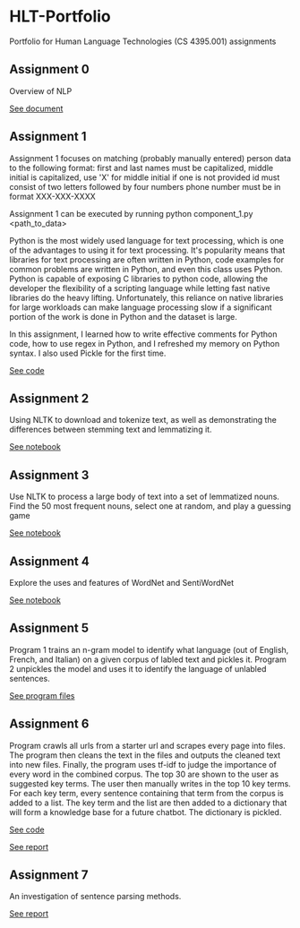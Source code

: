 # HLT-Portfolio
Portfolio for Human Language Technologies (CS 4395.001) assignments

## Assignment 0

Overview of NLP

[See document](https://github.com/goldenchildngo/HLT-Portfolio/blob/main/component_0/Natural%20Language%20Processing%20Component%200.pdf)

## Assignment 1

Assignment 1 focuses on matching (probably manually entered) person data to the following format:
    first and last names must be capitalized, 
    middle initial is capitalized, use 'X' for middle initial if one is not provided
    id must consist of two letters followed by four numbers
    phone number must be in format XXX-XXX-XXXX

Assignment 1 can be executed by running python component_1.py <path_to_data>

Python is the most widely used language for text processing, which is one of the advantages to using it for text processing. It's popularity means that libraries for text processing are often written in Python, code examples for common problems are written in Python, and even this class uses Python. Python is capable of exposing C libraries to python code, allowing the developer the flexibility of a scripting language while letting fast native libraries do the heavy lifting. Unfortunately, this reliance on native libraries for large workloads can make language processing slow if a significant portion of the work is done in Python and the dataset is large.

In this assignment, I learned how to write effective comments for Python code, how to use regex in Python, and I refreshed my memory on Python syntax. I also used Pickle for the first time.

[See code](https://github.com/goldenchildngo/HLT-Portfolio/blob/main/component_1/component_1.py)

## Assignment 2

Using NLTK to download and tokenize text, as well as demonstrating the differences between stemming text and lemmatizing it.

[See notebook](https://github.com/goldenchildngo/HLT-Portfolio/blob/main/component_2/component_2.ipynb)

## Assignment 3

Use NLTK to process a large body of text into a set of lemmatized nouns. Find the 50 most frequent nouns, select one at random, and play a guessing game

[See notebook](https://github.com/goldenchildngo/HLT-Portfolio/blob/main/component_3/component_3.ipynb)

## Assignment 4

Explore the uses and features of WordNet and SentiWordNet

[See notebook](https://github.com/goldenchildngo/HLT-Portfolio/blob/main/component_4/component_4.ipynb)

## Assignment 5

Program 1 trains an n-gram model to identify what language (out of English, French, and Italian) on a given corpus of labled text and pickles it.
Program 2 unpickles the model and uses it to identify the language of unlabled sentences.

[See program files](https://github.com/goldenchildngo/HLT-Portfolio/blob/main/component_5)

## Assignment 6

Program crawls all urls from a starter url and scrapes every page into files. The program then cleans the text in the files and outputs the cleaned text into new files. Finally, the program uses tf-idf to judge the importance of every word in the combined corpus. The top 30 are shown to the user as suggested key terms. The user then manually writes in the top 10 key terms. For each key term, every sentence containing that term from the corpus is added to a list. The key term and the list are then added to a dictionary that will form a knowledge base for a future chatbot. The dictionary is pickled.

[See code](https://github.com/goldenchildngo/HLT-Portfolio/blob/main/component_6/Homework6_pbp180000_and_kxn180023.py)

[See report](https://github.com/goldenchildngo/HLT-Portfolio/blob/main/component_6/Hmwk6_writeup_pbp180000__kxn180023.docx)

## Assignment 7

An investigation of sentence parsing methods.

[See report](https://github.com/goldenchildngo/HLT-Portfolio/blob/main/component_7/Component_7.pdf)